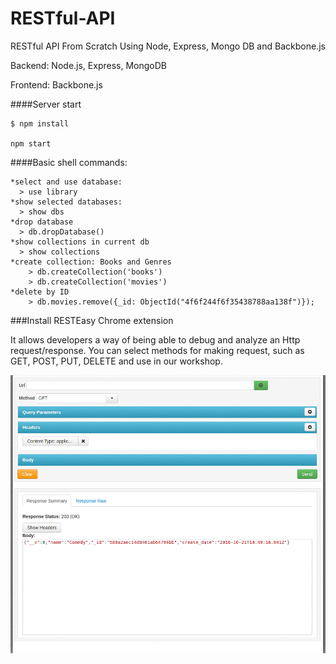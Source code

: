 # RESTful-API
RESTful API From Scratch Using Node, Express, Mongo DB and Backbone.js

Backend: Node.js, Express, MongoDB

Frontend: Backbone.js

####Server start

    $ npm install

    npm start


####Basic shell commands:

    *select and use database:
      > use library
    *show selected databases:
      > show dbs
    *drop database
      > db.dropDatabase()
    *show collections in current db
      > show collections
    *create collection: Books and Genres
        > db.createCollection('books')
        > db.createCollection('movies')
    *delete by ID
        > db.movies.remove({_id: ObjectId("4f6f244f6f35438788aa138f")});


###Install RESTEasy Chrome extension

  It allows developers a way of being able to debug and analyze an Http request/response. You can select methods for making request, such as GET, POST, PUT, DELETE and use in our workshop.

![alt text](https://github.com/domazet93/RESTful-API/blob/master/restEasy.gif)

